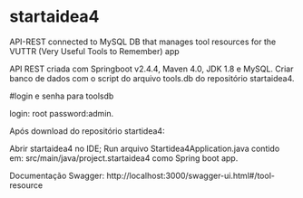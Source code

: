 # startaidea4
API-REST connected to MySQL DB that manages tool resources for the VUTTR (Very Useful Tools to Remember) app

API REST criada com Springboot v2.4.4, Maven 4.0, JDK 1.8 e MySQL.
Criar banco de dados com o script do arquivo tools.db do repositório startaidea4.

#login e senha para toolsdb

login: root
password:admin.

Após download do repositório startidea4:

Abrir startaidea4 no IDE;
Run arquivo Startidea4Application.java contido em: src/main/java/project.startaidea4 como Spring boot app. 

Documentação Swagger: http://localhost:3000/swagger-ui.html#/tool-resource
